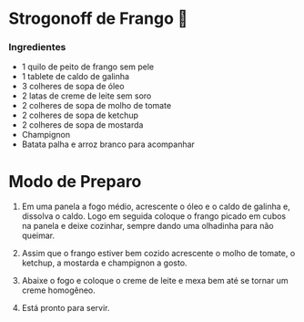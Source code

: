 # Strogonoff de Frango 🐔

### Ingredientes

 - 1 quilo de peito de frango sem pele
 - 1 tablete de caldo de galinha
 - 3 colheres de sopa de óleo
 - 2 latas de creme de leite sem soro
 - 2 colheres de sopa de molho de tomate
 - 2 colheres de sopa de ketchup
 - 2 colheres de sopa de mostarda
 - Champignon
 - Batata palha e arroz branco para acompanhar

 # Modo de Preparo
  1. Em uma panela a fogo médio, acrescente o óleo e o caldo de galinha e, dissolva o caldo. Logo em seguida coloque o frango picado em cubos na panela e deixe cozinhar, sempre dando uma olhadinha para não queimar.

  2. Assim que o frango estiver bem cozido acrescente o molho de tomate, o ketchup, a mostarda e champignon a gosto.

  3. Abaixe o fogo e coloque o creme de leite e mexa bem até se tornar um creme homogêneo.

  4. Está pronto para servir.
